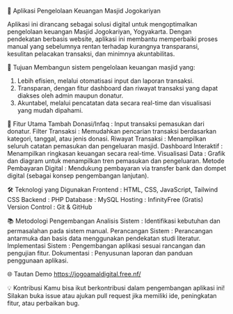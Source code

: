 🕌 Aplikasi Pengelolaan Keuangan Masjid Jogokariyan

  Aplikasi ini dirancang sebagai solusi digital untuk mengoptimalkan pengelolaan keuangan Masjid Jogokariyan, Yogyakarta. Dengan pendekatan berbasis website, aplikasi ini membantu memperbaiki proses manual yang sebelumnya rentan terhadap kurangnya transparansi, kesulitan pelacakan transaksi, dan minimnya akuntabilitas.

🎯 Tujuan
Membangun sistem pengelolaan keuangan masjid yang:
1. Lebih efisien, melalui otomatisasi input dan laporan transaksi.
2. Transparan, dengan fitur dashboard dan riwayat transaksi yang dapat diakses oleh admin maupun donatur.
3. Akuntabel, melalui pencatatan data secara real-time dan visualisasi yang mudah dipahami.

🔧 Fitur Utama
Tambah Donasi/Infaq : Input transaksi pemasukan dari donatur.
Filter Transaksi : Memudahkan pencarian transaksi berdasarkan kategori, tanggal, atau jenis donasi.
Riwayat Transaksi : Menampilkan seluruh catatan pemasukan dan pengeluaran masjid.
Dashboard Interaktif : Menampilkan ringkasan keuangan secara real-time.
Visualisasi Data : Grafik dan diagram untuk menampilkan tren pemasukan dan pengeluaran.
Metode Pembayaran Digital : Mendukung pembayaran via transfer bank dan dompet digital (sebagai konsep pengembangan lanjutan).

🛠️ Teknologi yang Digunakan
Frontend : HTML, CSS, JavaScript, Tailwind CSS
Backend : PHP
Database : MySQL
Hosting : InfinityFree (Gratis)
Version Control : Git & GitHub

📚 Metodologi Pengembangan
Analisis Sistem : Identifikasi kebutuhan dan permasalahan pada sistem manual.
Perancangan Sistem : Perancangan antarmuka dan basis data menggunakan pendekatan studi literatur.
Implementasi Sistem : Pengembangan aplikasi sesuai rancangan dan pengujian fitur.
Dokumentasi : Penyusunan laporan dan panduan penggunaan aplikasi.

🌐 Tautan Demo
https://jogoamaldigital.free.nf/

💡 Kontribusi
Kamu bisa ikut berkontribusi dalam pengembangan aplikasi ini! Silakan buka issue atau ajukan pull request jika memiliki ide, peningkatan fitur, atau perbaikan bug.

